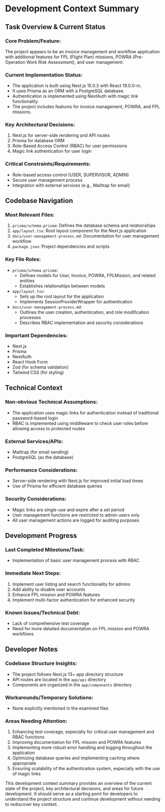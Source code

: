 # Development Context Summary

## Task Overview & Current Status

### Core Problem/Feature:
The project appears to be an invoice management and workflow application with additional features for FPL (Flight Plan) missions, POWRA (Pre-Operation Work Risk Assessment), and user management.

### Current Implementation Status:
- The application is built using Next.js 15.0.3 with React 19.0.0-rc.
- It uses Prisma as an ORM with a PostgreSQL database.
- Authentication is implemented using NextAuth with magic link functionality.
- The project includes features for invoice management, POWRA, and FPL missions.

### Key Architectural Decisions:
1. Next.js for server-side rendering and API routes
2. Prisma for database ORM
3. Role-Based Access Control (RBAC) for user permissions
4. Magic link authentication for user login

### Critical Constraints/Requirements:
- Role-based access control (USER, SUPERVISOR, ADMIN)
- Secure user management process
- Integration with external services (e.g., Mailtrap for email)

## Codebase Navigation

### Most Relevant Files:
1. `prisma/schema.prisma`: Defines the database schema and relationships
2. `app/layout.tsx`: Root layout component for the Next.js application
3. `docs/user-management-process.md`: Documentation for user management workflow
4. `package.json`: Project dependencies and scripts

### Key File Roles:
- `prisma/schema.prisma`: 
  - Defines models for User, Invoice, POWRA, FPLMission, and related entities
  - Establishes relationships between models
- `app/layout.tsx`: 
  - Sets up the root layout for the application
  - Implements SessionProviderWrapper for authentication
- `docs/user-management-process.md`:
  - Outlines the user creation, authentication, and role modification processes
  - Describes RBAC implementation and security considerations

### Important Dependencies:
- Next.js
- Prisma
- NextAuth
- React Hook Form
- Zod (for schema validation)
- Tailwind CSS (for styling)

## Technical Context

### Non-obvious Technical Assumptions:
- The application uses magic links for authentication instead of traditional password-based login
- RBAC is implemented using middleware to check user roles before allowing access to protected routes

### External Services/APIs:
- Mailtrap (for email sending)
- PostgreSQL (as the database)

### Performance Considerations:
- Server-side rendering with Next.js for improved initial load times
- Use of Prisma for efficient database queries

### Security Considerations:
- Magic links are single-use and expire after a set period
- User management functions are restricted to admin users only
- All user management actions are logged for auditing purposes

## Development Progress

### Last Completed Milestone/Task:
- Implementation of basic user management process with RBAC

### Immediate Next Steps:
1. Implement user listing and search functionality for admins
2. Add ability to disable user accounts
3. Enhance FPL mission and POWRA features
4. Implement multi-factor authentication for enhanced security

### Known Issues/Technical Debt:
- Lack of comprehensive test coverage
- Need for more detailed documentation on FPL mission and POWRA workflows

## Developer Notes

### Codebase Structure Insights:
- The project follows Next.js 13+ app directory structure
- API routes are located in the `app/api` directory
- Components are organized in the `app/components` directory

### Workarounds/Temporary Solutions:
- None explicitly mentioned in the examined files

### Areas Needing Attention:
1. Enhancing test coverage, especially for critical user management and RBAC functions
2. Improving documentation for FPL mission and POWRA features
3. Implementing more robust error handling and logging throughout the application
4. Optimizing database queries and implementing caching where appropriate
5. Ensuring scalability of the authentication system, especially with the use of magic links

This development context summary provides an overview of the current state of the project, key architectural decisions, and areas for future development. It should serve as a starting point for developers to understand the project structure and continue development without needing to rediscover key context.
